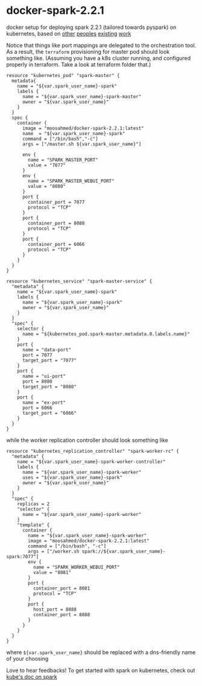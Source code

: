 # docker-spark-2.2.1
docker setup for deploying spark 2.2.1 (tailored towards pyspark) on kubernetes, based on [other](https://github.com/big-data-europe/docker-spark) [peoples](https://github.com/guang/docker-spark) [existing](https://github.com/mattf/openshift-spark) [work](https://github.com/gettyimages/docker-spark)

Notice that things like port mappings are delegated to the orchestration tool.
As a result, the `terraform` provisioning for master pod should look something like. (Assuming you have a k8s cluster running, and configured properly in terraform. Take a look at terraform folder that.)
```
resource "kubernetes_pod" "spark-master" {
  metadata{
    name = "${var.spark_user_name}-spark"
    labels {
      name = "${var.spark_user_name}-spark-master"
      owner = "${var.spark_user_name}"
    }
  }
  spec {
    container {
      image = "moosahmed/docker-spark-2.2.1:latest"
      name  = "${var.spark_user_name}-spark"
      command = ["/bin/bash","-c"]
      args = ["/master.sh ${var.spark_user_name}"]

      env {
        name = "SPARK_MASTER_PORT"
        value = "7077"
      }
      env {
        name = "SPARK_MASTER_WEBUI_PORT"
        value = "8080"
      }
      port {
        container_port = 7077
        protocol = "TCP"
      }
      port {
        container_port = 8080
        protocol = "TCP"
      }
      port {
        container_port = 6066
        protocol = "TCP"
      }
    }
  }
}

resource "kubernetes_service" "spark-master-service" {
  "metadata" {
    name = "${var.spark_user_name}-spark"
    labels {
      name = "${var.spark_user_name}-spark"
      owner = "${var.spark_user_name}"
    }
  }
  "spec" {
    selector {
      name = "${kubernetes_pod.spark-master.metadata.0.labels.name}"
    }
    port {
      name = "data-port"
      port = 7077
      target_port = "7077"
    }
    port {
      name = "ui-port"
      port = 8080
      target_port = "8080"
    }
    port {
      name = "ex-port"
      port = 6066
      target_port = "6066"
    }
  }
}
```

while the worker replication controller should look something like
```
resource "kubernetes_replication_controller" "spark-worker-rc" {
  "metadata" {
    name = "${var.spark_user_name}-spark-worker-controller"
    labels {
      name = "${var.spark_user_name}-spark-worker"
      uses = "${var.spark_user_name}-spark"
      owner = "${var.spark_user_name}"
    }
  }
  "spec" {
    replicas = 2
    "selector" {
      name = "${var.spark_user_name}-spark-worker"
    }
    "template" {
      container {
        name = "${var.spark_user_name}-spark-worker"
        image = "moosahmed/docker-spark-2.2.1:latest"
        command = ["/bin/bash", "-c"]
        args = ["/worker.sh spark://${var.spark_user_name}-spark:7077"]
        env {
          name = "SPARK_WORKER_WEBUI_PORT"
          value = "8081"
        }
        port {
          container_port = 8081
          protocol = "TCP"
        }
        port {
          host_port = 8888
          container_port = 8888
        }
      }
    }
  }
}
```
where `${var.spark_user_name}` should be replaced with a dns-friendly name of your choosing


Love to hear feedbacks! To get started with spark on kubernetes, check out [kube's doc on spark](http://kubernetes.io/v1.1/examples/spark/README.html)
